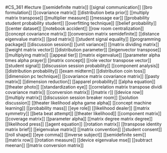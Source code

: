#CS_361
#lecture
[[semidefinite matrix]]
[[signal communication]]
[[bro formulation]]
[[covariance matrix]]
[[distribution beta prior]]
[[multiply matrix transpose]]
[[multiplier measure]]
[[message ear]]
[[probability student probability student]]
[[overfitting technique]]
[[belief probability]]
[[center dataset]]
[[notebook accident]]
[[row room centralization]]
[[concept covariance matrix]]
[[conversion matrix semidefinite]]
[[distance eigenvalue matrix]]
[[psd matrix]]
[[student signal equality]]
[[programming package]]
[[discussion session]]
[[unit variance]]
[[matrix dividing matrix]]
[[weight matrix vector]]
[[distribution parameter]]
[[eigenvector transpose]]
[[multiplying matrix]]
[[appeal tier]]
[[matrix eigenvalue]]
[[parameter alpha times alpha prayer]]
[[matrix concept]]
[[role vector transpose vector]]
[[student signal]]
[[discussion session probability]]
[[component analysis]]
[[distribution probability]]
[[exam midterm]]
[[distribution coin toss]]
[[dimension pc technique]]
[[covariance matrix covariance matrix]]
[[pasty matrix]]
[[dimension reduction]]
[[apparel probability]]
[[alpha equation]]
[[theater photo]]
[[standardization eye]]
[[correlation matrix transpose dividi covariance matrix]]
[[conversion matrix]]
[[matrix r]]
[[device row]]
[[multiply matrix]]
[[discussion session breaker room]]
[[solution discussion]]
[[theater likelihood alpha game alpha]]
[[concept machine learning]]
[[probability mass]]
[[eye role]]
[[likelihood dealer]]
[[matrix symmetry]]
[[beta beat attempt]]
[[theater likelihood]]
[[component matrix]]
[[coverage matrix]]
[[parameter alpha]]
[[matrix degree matrix degree]]
[[likelihood press]]
[[agent equation]]
[[rotation matrix]]
[[transpose identity matrix brief]]
[[eigenvalue matrix]]
[[matrix convention]]
[[student consent]]
[[roll shape]]
[[eye comma]]
[[inverse subject]]
[[semidefinite semi]]
[[matrix row]]
[[rotation measure]]
[[device eigenvalue mse]]
[[subtract meenan]]
[[matrix conversion matrix]]
